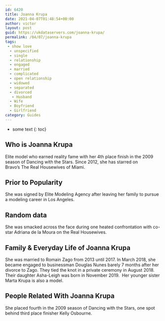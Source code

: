 ```yaml
---
id: 6420
title: Joanna Krupa
date: 2021-04-07T01:48:54+00:00
author: victor
layout: post
guid: https://ukdataservers.com/joanna-krupa/
permalink: /04/07/joanna-krupa
tags:
 - show love
  - unspecified
  - single
  - relationship
  - engaged
  - married
  - complicated
  - open relationship
  - widowed
  - separated
  - divorced
   - Husband
  - Wife
  - Boyfriend
  - Girlfriend
category: Guides
---
```


* some text
{: toc}


## Who is Joanna Krupa



Elite model who earned reality fame with her 4th place finish in the 2009 season of Dancing with the Stars. Since 2012, she has starred on Bravo&#8217;s The Real Housewives of Miami.

                
                
                
## Prior to Popularity



She was signed by Elite Modeling Agency after leaving her family to pursue a modeling career in Los Angeles.

                
                
                
## Random data



She was smacked across the face during one heated confrontation with co-star Adriana de la Moura on the Real Housewives.

                
                
                
## Family & Everyday Life of Joanna Krupa



She was married to Romain Zago from 2013 until 2017. In March 2018, she became engaged to businessman Douglas Nunes barely 7 months after her divorce to Zago. They tied the knot in a private ceremony in August 2018. Their daughter Asha-Leigh was born in November 2019.  Her younger sister Marta Krupa is also a model.

                
                
                
## People Related With Joanna Krupa



She placed fourth in the 2009 season of Dancing with the Stars, one spot behind third place finisher Kelly Osbourne.

                
              
            
          
          
          